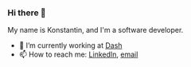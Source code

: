 ### Hi there 👋

<!--
**shuplenkov/shuplenkov** is a ✨ _special_ ✨ repository because its `README.md` (this file) appears on your GitHub profile.
-->
My name is Konstantin, and I'm a software developer.
- 🔭 I’m currently working at <a href="https://dash.org" target="_blank">Dash</a>
- 📫 How to reach me: [LinkedIn](https://www.linkedin.com/in/konstantin-shuplenkov-2b6b894a/), [email](mailto:konstantin.shuplenkov@gmail.com)

